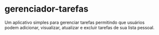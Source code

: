 # gerenciador-tarefas

Um aplicativo simples para gerenciar tarefas permitindo que usuários podem adicionar, visualizar, atualizar e excluir tarefas de
sua lista pessoal.
